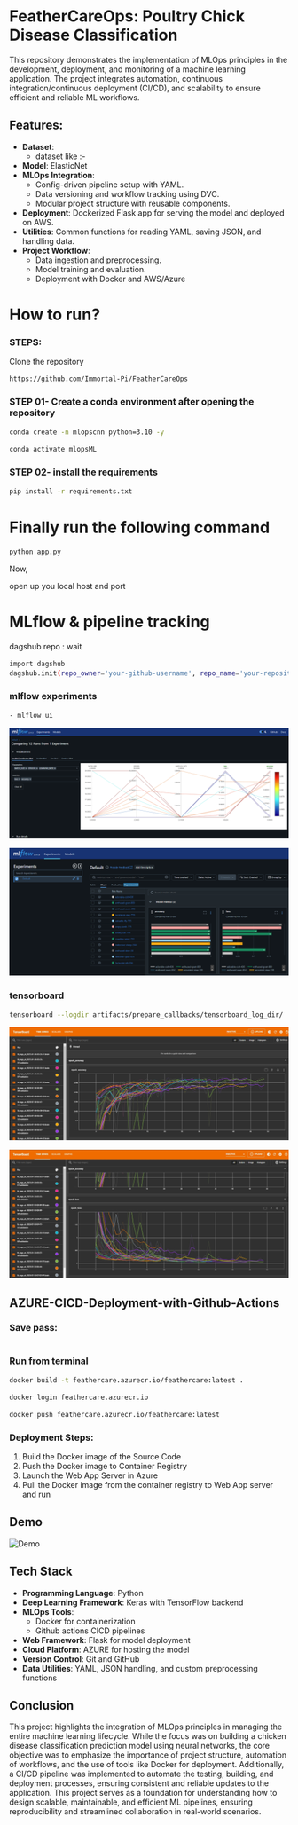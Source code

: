 
# FeatherCareOps: Poultry Chick Disease Classification

This repository demonstrates the implementation of MLOps principles in the development, deployment, and monitoring of a machine learning application. The project integrates automation, continuous integration/continuous deployment (CI/CD), and scalability to ensure efficient and reliable ML workflows.

##  Features:
- **Dataset**: 
    - dataset like :-  
- **Model**: ElasticNet
- **MLOps Integration**:
    - Config-driven pipeline setup with YAML.
    - Data versioning and workflow tracking using DVC.
    - Modular project structure with reusable components.
- **Deployment**: Dockerized Flask app for serving the model and deployed on AWS.
- **Utilities**: Common functions for reading YAML, saving JSON, and handling data.
- **Project Workflow**:
    - Data ingestion and preprocessing.
    - Model training and evaluation.
    - Deployment with Docker and AWS/Azure

# How to run?

### STEPS:
Clone the repository
```bash
https://github.com/Immortal-Pi/FeatherCareOps
```

### STEP 01- Create a conda environment after opening the repository
```bash 
conda create -n mlopscnn python=3.10 -y
```
```bash 
conda activate mlopsML
```

### STEP 02- install the requirements
```bash
pip install -r requirements.txt
```

# Finally run the following command
```bash
python app.py
```

Now,

open up you local host and port

# MLflow & pipeline tracking

dagshub repo : wait

```bash
import dagshub
dagshub.init(repo_owner='your-github-username', repo_name='your-repository-name', mlflow=True)
```


### mlflow experiments 
```bash 
- mlflow ui 
```
![Mlflow1](https://github.com/Immortal-Pi/FeatherCareOps/blob/main/output/mlfllow.png)

![Mlflow2](https://github.com/Immortal-Pi/FeatherCareOps/blob/main/output/mlflow2.png)

### tensorboard 
```bash
tensorboard --logdir artifacts/prepare_callbacks/tensorboard_log_dir/
```
![Tensorboard1](https://github.com/Immortal-Pi/FeatherCareOps/blob/main/output/tensorboard1.JPG)

![Tensorboard2](https://github.com/Immortal-Pi/FeatherCareOps/blob/main/output/tensorboard2.JPG)

## AZURE-CICD-Deployment-with-Github-Actions

### Save pass: 
```bash

```

### Run from terminal 
```bash 
docker build -t feathercare.azurecr.io/feathercare:latest .
```
```bash 
docker login feathercare.azurecr.io
```
```bash 
docker push feathercare.azurecr.io/feathercare:latest
```

###  Deployment Steps:
1. Build the Docker image of the Source Code
2. Push the Docker image to Container Registry
3. Launch the Web App Server in Azure
4. Pull the Docker image from the container registry to Web App server and run


## Demo 

![Demo](https://github.com/Immortal-Pi/FeatherCareOps/blob/main/output/demo.gif)

## Tech Stack 

- **Programming Language**: Python
- **Deep Learning Framework**: Keras with TensorFlow backend
- **MLOps Tools**:
    - Docker for containerization
    - Github actions CICD pipelines
- **Web Framework**: Flask for model deployment
- **Cloud Platform**: AZURE for hosting the model
- **Version Control**: Git and GitHub
- **Data Utilities**: YAML, JSON handling, and custom preprocessing functions

## Conclusion
This project highlights the integration of MLOps principles in managing the entire machine learning lifecycle. While the focus was on building a chicken disease classification prediction model using neural networks, the core objective was to emphasize the importance of project structure, automation of workflows, and the use of tools like Docker for deployment. Additionally, a CI/CD pipeline was implemented to automate the testing, building, and deployment processes, ensuring consistent and reliable updates to the application. This project serves as a foundation for understanding how to design scalable, maintainable, and efficient ML pipelines, ensuring reproducibility and streamlined collaboration in real-world scenarios.
